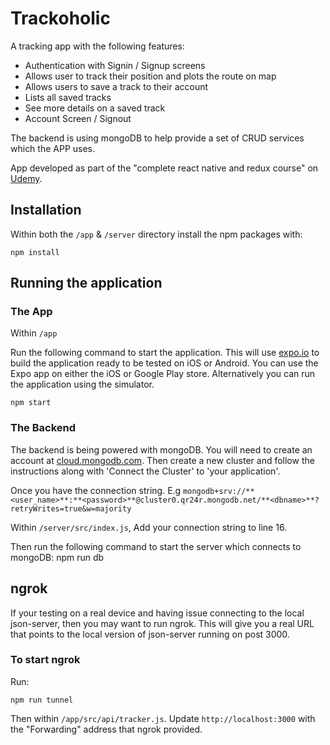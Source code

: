 # Trackoholic

A tracking app with the following features:

- Authentication with Signin / Signup screens
- Allows user to track their position and plots the route on map
- Allows users to save a track to their account
- Lists all saved tracks
- See more details on a saved track
- Account Screen / Signout

The backend is using mongoDB to help provide a set of CRUD services which the APP uses.

App developed as part of the "complete react native and redux course" on [Udemy]([https://www.udemy.com/course/the-complete-react-native-and-redux-course/).

## Installation

Within both the `/app` & `/server` directory install the npm packages with:

    npm install

## Running the application

### The App

Within `/app`

Run the following command to start the application. This will use [expo.io](https://expo.io/) to build the application ready to be tested on iOS or Android. You can use the Expo app on either the iOS or Google Play store. Alternatively you can run the application using the simulator.

    npm start

### The Backend

The backend is being powered with mongoDB. You will need to create an account at [cloud.mongodb.com](https://cloud.mongodb.com/). Then create a new cluster and follow the instructions along with 'Connect the Cluster' to 'your application'.

Once you have the connection string. E.g `mongodb+srv://**<user_name>**:**<password>**@cluster0.qr24r.mongodb.net/**<dbname>**?retryWrites=true&w=majority`

Within `/server/src/index.js`, Add your connection string to line 16.

Then run the following command to start the server which connects to mongoDB:
npm run db

## ngrok

If your testing on a real device and having issue connecting to the local json-server, then you may want to run ngrok. This will give you a real URL that points to the local version of json-server running on post 3000.

### To start ngrok

Run:

    npm run tunnel

Then within `/app/src/api/tracker.js`. Update `http://localhost:3000` with the "Forwarding" address that ngrok provided.
